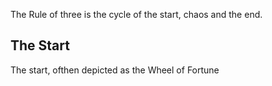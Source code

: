 The Rule of three is the cycle of the start, chaos and the end.

## The Start

The start, ofthen depicted as the Wheel of Fortune 